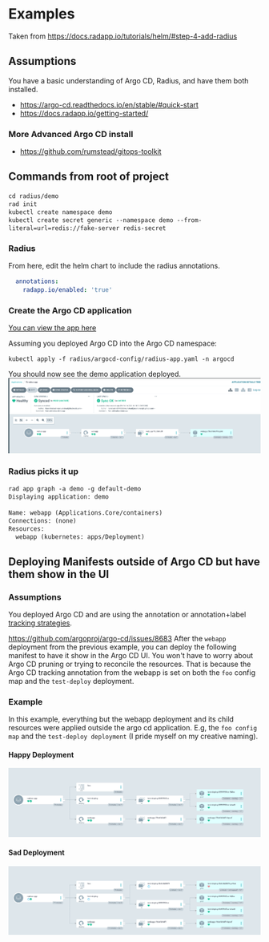 # Examples
Taken from https://docs.radapp.io/tutorials/helm/#step-4-add-radius
## Assumptions
You have a basic understanding of Argo CD, Radius, and have them both installed. 
- https://argo-cd.readthedocs.io/en/stable/#quick-start
- https://docs.radapp.io/getting-started/

### More Advanced Argo CD install
- https://github.com/rumstead/gitops-toolkit

## Commands from root of project
```shell
cd radius/demo
rad init 
kubectl create namespace demo
kubectl create secret generic --namespace demo --from-literal=url=redis://fake-server redis-secret
```
### Radius
From here, edit the helm chart to include the radius annotations.
```yaml
  annotations:
    radapp.io/enabled: 'true'
```
### Create the Argo CD application
[You can view the app here](./argocd-config/radius-app.yaml)

Assuming you deployed Argo CD into the Argo CD namespace: 
```shell
kubectl apply -f radius/argocd-config/radius-app.yaml -n argocd
```

You should now see the demo application deployed. 
![argo-cd](./images/argo-radius-deploy.png)

### Radius picks it up
```shell
rad app graph -a demo -g default-demo
Displaying application: demo

Name: webapp (Applications.Core/containers)
Connections: (none)
Resources:
  webapp (kubernetes: apps/Deployment)

```

## Deploying Manifests outside of Argo CD but have them show in the UI
### Assumptions
You deployed Argo CD and are using the annotation or annotation+label [tracking strategies](https://argo-cd.readthedocs.io/en/stable/user-guide/resource_tracking/#additional-tracking-methods-via-an-annotation). 

https://github.com/argoproj/argo-cd/issues/8683
After the `webapp` deployment from the previous example, you can deploy the following manifest to have it show in the Argo CD UI. 
You won't have to worry about Argo CD pruning or trying to reconcile the resources. That is because the Argo CD tracking annotation from the webapp
is set on both the `foo` config map and the `test-deploy` deployment. 


### Example
In this example, everything but the webapp deployment and its child resources were applied outside the argo cd application.
E.g, the `foo config map` and the `test-deploy deployment` (I pride myself on my creative naming).

#### Happy Deployment
![happy](images/deploy-happy.png)

#### Sad Deployment
![sad](images/deploy-sad.png)